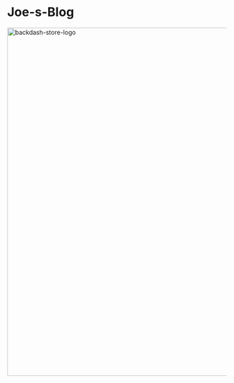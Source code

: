 # Joe-s-Blog

<img src="https://live.staticflickr.com/65535/51825956403_56ec8949bc_k.jpg" alt="backdash-store-logo" width="800"></a>

